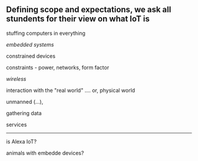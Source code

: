 ## Defining scope and expectations, we ask all stundents for their view on what IoT is

stuffing computers in everything

*embedded systems*

constrained devices

constraints - power, networks, form factor 

*wireless*

interaction with the "real world"  .... or, physical world

unmanned (...), 

gathering data

services

----

is Alexa IoT?

animals with embedde devices?
